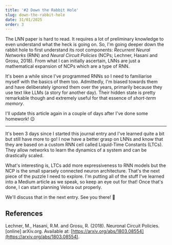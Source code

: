 ```yaml
---
title: '#2 Down the Rabbit Hole'
slug: down-the-rabbit-hole
date: 31/01/2025
order: 3
---
```

The LNN paper is hard to read. It requires a lot of preliminary knowledge to even understand what the heck is going on. So, I'm going deeper down the rabbit hole to first understand its root components: *Recurrent Neural Networks* (RNN) and *Neural Circuit Policies* (NCPs; Lechner, Hasani and Grosu, 2018). From what I can initially ascertain, LNNs are just a mathematical expansion of NCPs which are a type of RNN.

It's been a while since I've programmed RNNs so I need to familiarise myself with the basics of them too. Admittedly, I'm biased towards them and have deliberately ignored them over the years, primarily because they use text like LLMs (a story for another day). Their hidden state is pretty remarkable though and extremely useful for that essence of *short-term memory*.

I'll update this article again in a couple of days after I've done some homework! 😉

---

It's been 3 days since I started this journal entry and I've learned quite a bit but still have more to go! I now have a better grasp on LNNs and know that they are based on a custom RNN cell called Liquid-Time Constants (LTCs). They allow networks to learn the dynamics of a system and can be drastically scaled.

What's interesting is, LTCs add more expressiveness to RNN models but the NCP is the small sparsely connected neuron architecture. That's the next piece of the puzzle I need to explore.
I'm putting all of the stuff I've learned into a Medium article as we speak, so keep an eye out for that! Once that's done, I can start planning Velora out properly.

We'll discuss that in the next entry. See you there! 👋

## References

Lechner, M., Hasani, R.M. and Grosu, R. (2018). Neuronal Circuit Policies. [online] arXiv.org. Available at: [https://arxiv.org/abs/1803.08554](https://arxiv.org/abs/1803.08554).
